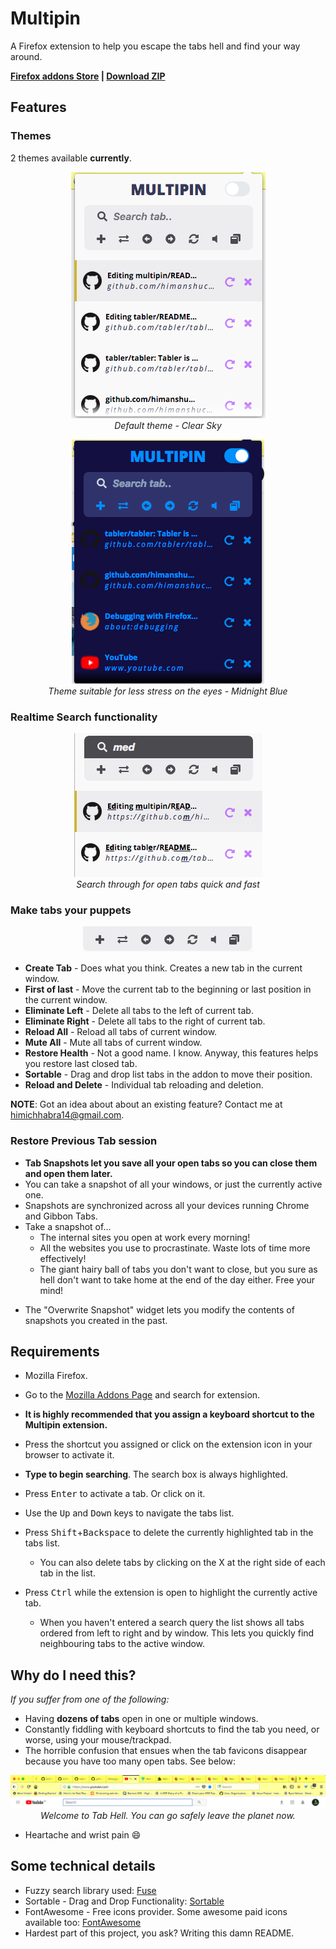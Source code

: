# Multipin

A Firefox extension to help you escape the tabs hell and find your way around.

<strong><a href="https://addons.mozilla.org/en-US/firefox/addon/multipin/?src=search">Firefox addons Store</a> | <a href="https://github.com/himanshuc3/multipin/archive/master.zip">Download ZIP</a></strong>

## Features

### Themes

2 themes available __currently__. 

 <p align="center">
    <img src="/repo_images/day.png" width="311"><br>
    <em>Default theme - Clear Sky</em>
 </p>
 
 
 <p align="center">
    <img src="repo_images/midnight_blue.png" width="308"><br>
    <em>Theme suitable for less stress on the eyes - Midnight Blue</em>
 </p>


### Realtime Search functionality

 <p align="center">
    <img src="repo_images/search.png" width="301"><br>
    <em>Search through for open tabs quick and fast</em>
 </p>

 
### Make tabs your puppets


 <p align="center">
    <img src="repo_images/features.png" width="272">
 </p>
 
- __Create Tab__ - Does what you think. Creates a new tab in the current window.
- __First of last__ - Move the current tab to the beginning or last position in the current window.
- __Eliminate Left__ - Delete all tabs to the left of current tab.
- __Eliminate Right__ - Delete all tabs to the right of current tab.
- __Reload All__ - Reload all tabs of current window.
- __Mute All__ - Mute all tabs of current window.
- __Restore Health__ - Not a good name. I know. Anyway, this features helps you restore last closed tab.
- __Sortable__ - Drag and drop list tabs in the addon to move their position.
- __Reload and Delete__ - Individual tab reloading and deletion.

 __NOTE__: Got an idea about about an existing feature? Contact me at himichhabra14@gmail.com.

### Restore Previous Tab session

- __Tab Snapshots let you save all your open tabs so you can close them and open them later.__
- You can take a snapshot of all your windows, or just the currently active one.
- Snapshots are synchronized across all your devices running Chrome and Gibbon Tabs.
- Take a snapshot of...
  - The internal sites you open at work every morning!
  - All the websites you use to procrastinate. Waste lots of time more effectively!
  - The giant hairy ball of tabs you don't want to close, but you sure as hell don't want to take home at the end of the day either. Free your mind!
<!-- - Snapshots are synchronized to your Google profile using [chrome.storage.sync](https://developer.chrome.com/extensions/storage) - I don't have access to your history. All data is stored securely in Google's servers. -->
- The "Overwrite Snapshot" widget lets you modify the contents of snapshots you created in the past.

## Requirements

- Mozilla Firefox.

- Go to the [Mozilla Addons Page](https://addons.mozilla.org/en-US/firefox/) and search for extension.
- __It is highly recommended that you assign a keyboard shortcut to the Multipin extension.__
- Press the shortcut you assigned or click on the extension icon in your browser to activate it.
- __Type to begin searching__. The search box is always highlighted.
- Press <kbd>Enter</kbd> to activate a tab. Or click on it.
- Use the <kbd>Up</kbd> and <kbd>Down</kbd> keys to navigate the tabs list.
- Press <kbd>Shift</kbd>+<kbd>Backspace</kbd> to delete the currently highlighted tab in the tabs list.
  - You can also delete tabs by clicking on the X at the right side of each tab in the list.
- Press <kbd>Ctrl</kbd> while the extension is open to highlight the currently active tab.
  - When you haven't entered a search query the list shows all tabs ordered from left to right and by window. This lets you quickly find neighbouring tabs to the active window.
<!--  
- There are no shortcuts for "Tab Snapshots". Just use it once and you'll learn how it works!
- When you open the "Tab Snapshots" dropdown you will see a list of all the snapshots you have saved.
  - Click on the "x" icon next to a snapshot name to delete it.
  - Click on the pencil icon to overwrite the contents of a snapshot.
    - Through this feature you can add new tabs to snapshots you have created in the past!
-->

## Why do I need this?

_If you suffer from one of the following:_

- Having __dozens of tabs__ open in one or multiple windows.
- Constantly fiddling with keyboard shortcuts to find the tab you need, or worse, using your mouse/trackpad.
- The horrible confusion that ensues when the tab favicons disappear because you have too many open tabs. See below:

<p align="center">
  <img src="repo_images/tab_hell.png"/>
  <em>Welcome to Tab Hell. You can go safely leave the planet now.</em>
</p>

- Heartache and wrist pain :smile:

## Some technical details

- Fuzzy search library used: [Fuse](https://github.com/krisk/Fuse)
- Sortable - Drag and Drop Functionality: [Sortable](http://rubaxa.github.io/Sortable/)
- FontAwesome - Free icons provider. Some awesome paid icons available too: [FontAwesome](https://fontawesome.com/)
- Hardest part of this project, you ask? Writing this damn README.
